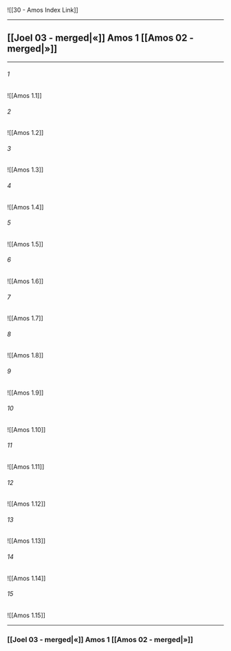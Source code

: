 ![[30 - Amos Index Link]]

---
##  [[Joel 03 - merged|«]] Amos 1 [[Amos 02 - merged|»]]

---

###### 1
![[Amos 1.1]] 

###### 2
![[Amos 1.2]] 

###### 3
![[Amos 1.3]] 

###### 4
![[Amos 1.4]]

###### 5 
![[Amos 1.5]] 

###### 6
![[Amos 1.6]] 

###### 7
![[Amos 1.7]] 

###### 8
![[Amos 1.8]] 

###### 9
![[Amos 1.9]] 

###### 10
![[Amos 1.10]] 

###### 11
![[Amos 1.11]] 

###### 12
![[Amos 1.12]]

###### 13
![[Amos 1.13]] 

###### 14
![[Amos 1.14]] 

###### 15
![[Amos 1.15]]


---
###  [[Joel 03 - merged|«]] Amos 1 [[Amos 02 - merged|»]]